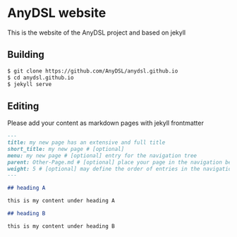 # AnyDSL website

This is the website of the AnyDSL project and based on jekyll

## Building

```bash
$ git clone https://github.com/AnyDSL/anydsl.github.io
$ cd anydsl.github.io
$ jekyll serve
```

## Editing

Please add your content as markdown pages with jekyll frontmatter

```markdown
---
title: my new page has an extensive and full title
short_title: my new page # [optional]
menu: my new page # [optional] entry for the navigation tree
parent: Other-Page.md # [optional] place your page in the navigation below some other page
weight: 5 # [optional] may define the order of entries in the navigation tree
---

## heading A

this is my content under heading A

## heading B

this is my content under heading B
```
